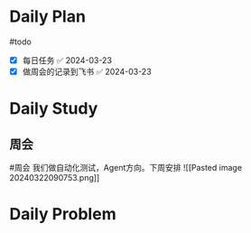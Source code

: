 # Daily Plan
#todo
- [x] 每日任务 ✅ 2024-03-23
- [x] 做周会的记录到飞书 ✅ 2024-03-23
# Daily Study
## 周会
#周会
我们做自动化测试，Agent方向。下周安排
![[Pasted image 20240322090753.png]]

# Daily Problem